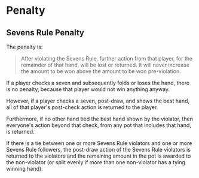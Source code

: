 # Penalty

## Sevens Rule Penalty

The penalty is:

> After violating the Sevens Rule, further action from that player,
> for the remainder of that hand, will be lost or returned. It will
> never increase the amount to be won above the amount to be won
> pre-violation.

If a player checks a seven and subsequently folds or loses the hand,
there is no penalty, because that player would not win anything
anyway.

However, if a player checks a seven, post-draw, and shows the best
hand, all of that player's post-check action is returned to the
player.

Furthermore, if no other hand tied the best hand shown by the
violator, then everyone's action beyond that check, from any pot that
includes that hand, is returned.

If there is a tie between one or more Sevens Rule violators and one or
more Sevens Rule followers, the post-draw action of the Sevens Rule
violators is returned to the violators and the remaining amount in the
pot is awarded to the non-violator (or split evenly if more than one
non-violator has a tying winning hand).